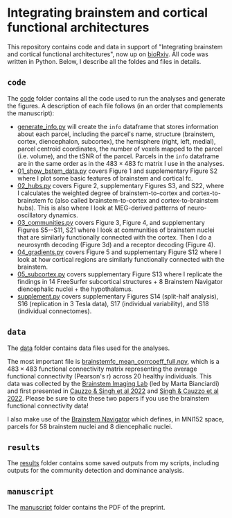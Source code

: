 # Integrating brainstem and cortical functional architectures
This repository contains code and data in support of "Integrating brainstem and cortical functional architectures", now up on [bioRxiv](https://www.biorxiv.org/content/10.1101/2023.10.26.564245v1).
All code was written in Python.
Below, I describe all the foldes and files in details.

## `code`
The [code](code/) folder contains all the code used to run the analyses and generate the figures.
A description of each file follows (in an order that complements the manuscript):
- [generate_info.py](code/generate_info.py) will create the `info` dataframe that stores information about each parcel, including the parcel's name, structure (brainstem, cortex, diencephalon, subcortex), the hemisphere (right, left, medial), parcel centroid coordinates, the number of voxels mapped to the parcel (i.e. volume), and the tSNR of the parcel. Parcels in the `info` dataframe are in the same order as in the $483\times 483$ fc matrix I use in the analyses.
- [01_show_bstem_data.py](code/01_show_bstem_data.py) covers Figure 1 and supplementary Figure S2 where I plot some basic features of brainstem and cortical fc.
- [02_hubs.py](code/02_hubs.py) covers Figure 2, supplementary Figures S3, and S22, where I calculates the weighted degree of brainstem-to-cortex and cortex-to-brainstem fc (also called brainstem-to-cortex and cortex-to-brainstem hubs). This is also where I look at MEG-derived patterns of neuro-oscillatory dynamics.
- [03_communities.py](code/03_communities.py) covers Figure 3, Figure 4, and supplementary Figures S5--S11, S21 where I look at communities of brainstem nuclei that are similarly functionally connected with the cortex. Then I do a neurosynth decoding (Figure 3d) and a receptor decoding (Figure 4).
- [04_gradients.py](code/04_gradients.py) covers Figure 5 and supplementary Figure S12 where I look at how cortical regions are similarly functionally connected with the brainstem.
- [05_subcortex.py](code/05_subcortex.py) covers supplementary Figure S13 where I replicate the findings in 14 FreeSurfer subcortical structures + 8 Brainstem Navigator diencephalic nuclei + the hypothalamus.
- [supplement.py](code/supplement.py) covers supplementary Figures S14 (split-half analysis), S16 (replication in 3 Tesla data), S17 (individual variability), and S18 (individual connectomes).

## `data`
The [data](data/) folder contains data files used for the analyses.

The most important file is [brainstemfc_mean_corrcoeff_full.npy](data/brainstemfc_mean_corrcoeff_full.npy), which is a $483\times 483$ functional connectivity matrix representing the average functional connectivity (Pearson's r) across 20 healthy individuals.
This data was collected by the [Brainstem Imaging Lab](https://brainstemimaginglab.martinos.org/) (led by Marta Bianciardi) and first presented in [Cauzzo & Singh et al 2022](https://www.sciencedirect.com/science/article/pii/S1053811922000544?via%3Dihub) and [Singh & Cauzzo et al 2022](https://www.sciencedirect.com/science/article/pii/S1053811921011368).
Please be sure to cite these two papers if you use the brainstem functional connectivity data!

I also make use of the [Brainstem Navigator](https://www.nitrc.org/projects/brainstemnavig/) which defines, in MNI152 space, parcels for 58 brainstem nuclei and 8 diencephalic nuclei.

## `results`
The [results](results/) folder contains some saved outputs from my scripts, including outputs for the community detection and dominance analysis.

## `manuscript`
The [manuscript](manuscript/) folder contains the PDF of the preprint.
